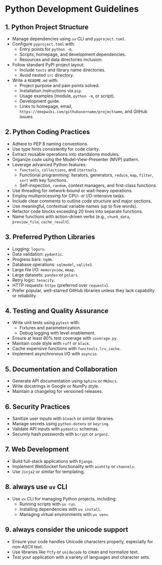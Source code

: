 # Python Development Guidelines

## 1. Python Project Structure
- Manage dependencies using `uv` CLI and `pyproject.toml`.
- Configure `pyproject.toml` with:
  - Entry points for `python -m`.
  - Scripts, homepage, and development dependencies.
  - Resources and data directories inclusion.
- Follow standard PyPI project layout:
  - Include `tests` and library name directories.
  - Avoid nested `src` directory.
- Write a `README.md` with:
  - Project purpose and pain points solved.
  - Installation instructions via `pip`.
  - Usage examples (module, `python -m`, or script).
  - Development guide.
  - Links to homepage, email, `https://deepwiki.com/githubusername/projectname`, and GitHub issues.

## 2. Python Coding Practices
- Adhere to PEP 8 naming conventions.
- Use type hints consistently for code clarity.
- Extract reusable operations into standalone modules.
- Organize code using the Model-View-Presenter (MVP) pattern.
- Leverage advanced Python features:
  - `functools`, `collections`, and `itertools`.
  - Functional programming: iterators, generators, `reduce`, `map`, `filter`, `sort` with key functions.
  - Self-inspection, `random`, context managers, and first-class functions.
- Use threading for network-bound or wait-heavy operations.
- Employ multiprocessing for CPU- or I/O-intensive tasks.
- Include clear comments to outline code structure and major sections.
- Use meaningful, contextual variable names (up to five words).
- Refactor code blocks exceeding 20 lines into separate functions.
- Name functions with action-driven verbs (e.g., `chunk_data`, `preview_file`, `cache_result`).

## 3. Preferred Python Libraries
- Logging: `loguru`.
- Data validation: `pydantic`.
- Progress bars: `tqdm`.
- Database operations: `sqlmodel`, `sqlite3`.
- Large file I/O: `memoryview`, `mmap`.
- Large datasets: `pandas` or `polars`.
- Retry logic: `tenacity`.
- HTTP requests: `httpx` (preferred over `requests`).
- Prefer popular, well-starred GitHub libraries unless they lack capability or reliability.

## 4. Testing and Quality Assurance
- Write unit tests using `pytest` with:
  - Fixtures and parameterization.
  - Debug logging with level enablement.
- Ensure at least 80% test coverage with `coverage.py`.
- Maintain code style with `ruff` or `black`.
- Cache expensive functions with `functools.lru_cache`.
- Implement asynchronous I/O with `asyncio`.

## 5. Documentation and Collaboration
- Generate API documentation using `Sphinx` or `MkDocs`.
- Write docstrings in Google or NumPy style.
- Maintain a changelog for versioned releases.

## 6. Security Practices
- Sanitize user inputs with `bleach` or similar libraries.
- Manage secrets using `python-dotenv` or `keyring`.
- Validate API inputs with `pydantic` schemas.
- Securely hash passwords with `bcrypt` or `argon2`.

## 7. Web Development
- Build full-stack applications with `Django`.
- Implement WebSocket functionality with `aiohttp` or `channels`.
- Use `Jinja2` or similar for templating.

## 8. always use `uv` CLI
- Use `uv` CLI for managing Python projects, including:
  - Running scripts with `uv run`.
  - Installing dependencies with `uv install`.
  - Managing virtual environments with `uv venv`. 

## 9. always consider the unicode support
- Ensure your code handles Unicode characters properly, especially for non-ASCII text.
- Use libraries like `ftfy` or `unidecode` to clean and normalize text.
- Test your application with a variety of languages and character sets.